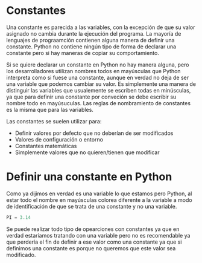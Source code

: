 # Constantes

Una constante es parecida a las variables, con la excepción de que su valor asignado no cambia durante la ejecución del programa. La mayoría de lenguajes de prograamción contienen alguna manera de definir una constante. Python no contiene ningún tipo de forma de declarar una constante pero si hay maneras de copiar su comportamiento.

Si se quiere declarar un constante en Python no hay manera alguna, pero los desarrolladores utilizan nombres todos en mayúsculas que Python interpreta como si fuese una constante, aunque en verdad no deja de ser una variable que podemos cambiar su valor. Es simplemente una manera de distinguir las variables que usualemente se escriben todas en minúsculas, ya que para definir una constante por conveción se debe escribir su nombre todo en mayúsuculas. Las reglas de nombramiento de constantes es la misma que para las variables.

Las constantes se suelen utilizar para:
* Definir valores por defecto que no deberían de ser modificados
* Valores de configuración o entorno
* Constantes matemáticas
* Simplemente valores que no quieren/tienen que modificar

# Definir una constante en Python

Como ya dijimos en verdad es una variable lo que estamos pero Python, al estar todo el nombre en mayúsculas colorea diferente a la variable a modo de identificación de que se trata de una constante y no una variable. 

```python
PI = 3.14
```
Se puede realizar todo tipo de opearciones con constantes ya que en verdad estaríamos tratando con una variable pero no es recomendable ya que perdería el fin de definir a ese valor como una constante ya que si definimos una constante es porque no queremos que este valor sea modificado.
